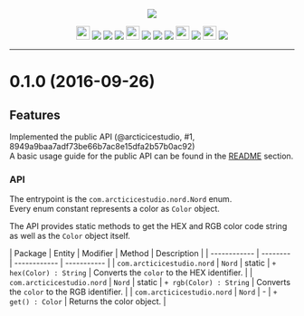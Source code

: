 <p align="center"><img src="https://cdn.rawgit.com/arcticicestudio/nord-java/develop/src/main/assets/nord-java-banner.svg"/></p>

<p align="center"><img src="https://assets-cdn.github.com/favicon.ico" width=24 height=24/> <a href="https://github.com/arcticicestudio/nord-java/releases/latest"><img src="https://img.shields.io/github/release/arcticicestudio/nord-java.svg"/></a> <a href="https://github.com/arcticicestudio/nord-java/releases/latest"><img src="https://img.shields.io/badge/pre--release---_-blue.svg"/></a> <a href="https://github.com/arcticicestudio/nord/releases/tag/v0.2.0"><img src="https://img.shields.io/badge/Nord-0.2.0-blue.svg"/></a> <img src="http://central.sonatype.org/favicon.ico" width=24 height=24/> <a href="http://search.maven.org/#search%7Cgav%7C1%7Cg%3A%22com.arcticicestudio%22%20AND%20a%3A%22nord-java%22"><img src="https://img.shields.io/maven-central/v/com.arcticicestudio/nord-java.svg"/></a> <img src="https://oss.sonatype.org/favicon.ico"/> <a href="https://oss.sonatype.org/content/repositories/snapshots/com/arcticicestudio/nord-java"><img src="https://img.shields.io/badge/snapshot-0.2.0--SNAPSHOT-blue.svg"/></a> <img src="https://bintray.com/favicon.ico" width=24 height=24/> <a href='https://bintray.com/arcticicestudio/Nord/nord-java/_latestVersion'><img src='https://api.bintray.com/packages/arcticicestudio/Nord/nord-java/images/download.svg'></a> <img src="https://oss.jfrog.org/webapp/images/favicon.40285.ico" width=24 height=24/> <a href="https://oss.jfrog.org/webapp/#/artifacts/browse/tree/General/oss-snapshot-local/com/arcticicestudio/nord-java"><img src="https://img.shields.io/badge/artifactory-0.2.0--SNAPSHOT-green.svg"/></a></p>

---

# 0.1.0 (2016-09-26)
## Features
Implemented the public API (@arcticicestudio, #1, 8949a9baa7adf73be66b7ac8e15dfa2b57b0ac92)  
A basic usage guide for the public API can be found in the [README](https://github.com/arcticicestudio/nord-java/blob/develop/README.md#usage-guide) section.

### API
The entrypoint is the `com.arcticicestudio.nord.Nord` enum.  
Every enum constant represents a color as `Color` object.

The API provides static methods to get the HEX and RGB color code string as well as the `Color` object itself.

| Package | Entity | Modifier | Method | Description |
| ------------ | -------- | ------------ | ----------- |
| `com.arcticicestudio.nord` | `Nord` | static | `+ hex(Color) : String` | Converts the `color` to the HEX identifier. |
| `com.arcticicestudio.nord` | `Nord` | static | `+ rgb(Color) : String` | Converts the `color` to the RGB identifier. |
| `com.arcticicestudio.nord` | `Nord` | - | `+ get() : Color` | Returns the color object. |
